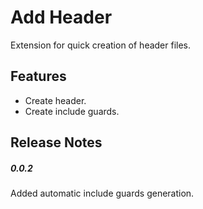 # Add Header
Extension for quick creation of header files.

## Features
* Create header.
* Create include guards.

## Release Notes

##### 0.0.2
Added automatic include guards generation.





